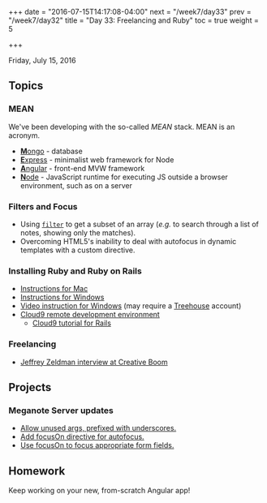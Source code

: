 +++
date = "2016-07-15T14:17:08-04:00"
next = "/week7/day33"
prev = "/week7/day32"
title = "Day 33: Freelancing and Ruby"
toc = true
weight = 5

+++

<date>Friday, July 15, 2016</date>

## Topics

### MEAN
We've been developing with the so-called _MEAN_ stack. MEAN is an acronym.

* [**M**ongo](https://www.mongodb.com/) - database
* [**E**xpress](http://expressjs.com/) - minimalist web framework for Node
* [**A**ngular](https://angularjs.org/) - front-end MVW framework
* [**N**ode](https://nodejs.org/en/) - JavaScript runtime for executing JS outside a browser environment, such as on a server

### Filters and Focus
* Using [`filter`](https://docs.angularjs.org/api/ng/filter/filter) to get a subset of an array (_e.g._ to search through a list of notes, showing only the matches).
* Overcoming HTML5's inability to deal with autofocus in dynamic templates with a custom directive.

### Installing Ruby and Ruby on Rails
* [Instructions for Mac](https://github.com/getfretless/ruby-installfest-mac/wiki/02-Ruby-and-Ruby-on-Rails)
* [Instructions for Windows](http://learnwebtutorials.com/step-by-step-tutorial-on-installing-ruby-on-rails-4-on-windows-8)
* [Video instruction for Windows](https://teamtreehouse.com/library/installing-a-ruby-development-environment/installing-a-ruby-development-environment/installing-ruby-on-windows) (may require a [Treehouse](https://teamtreehouse.com/) account)
* [Cloud9 remote development environment](https://c9.io/)
  * [Cloud9 tutorial for Rails](https://www.railstutorial.org/book/beginning#sec-development_environment)

### Freelancing
* [Jeffrey Zeldman interview at Creative Boom](http://www.creativeboom.com/interviews/jeffrey-zeldman-on-agency-life-the-changing-web-and-why-he-had-to-get-back-to-his-roots/)

## Projects

### Meganote Server updates

* [Allow unused args, prefixed with underscores.](/xternbootcamp16/meganote/commit/380a11f620ce4338e604c8ab23f7930659be9aa0 "Allow unused args, prefixed with underscores.")
* [Add focusOn directive for autofocus.](/xternbootcamp16/meganote/commit/0fcb5ce435503c732d8b890416ae67722f0cfade "Add focusOn directive for autofocus.")
* [Use focusOn to focus appropriate form fields.](/xternbootcamp16/meganote/commit/1d3203f95625f8769a497d9b1912abae81d8140e "Use focusOn to focus appropriate form fields.")

## Homework

Keep working on your new, from-scratch Angular app!
